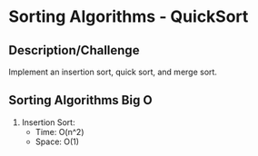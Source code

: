 # Sorting Algorithms - QuickSort

## Description/Challenge
Implement an insertion sort, quick sort, and merge sort.

## Sorting Algorithms Big O

1. Insertion Sort:
    * Time: O(n^2)
    * Space: O(1)